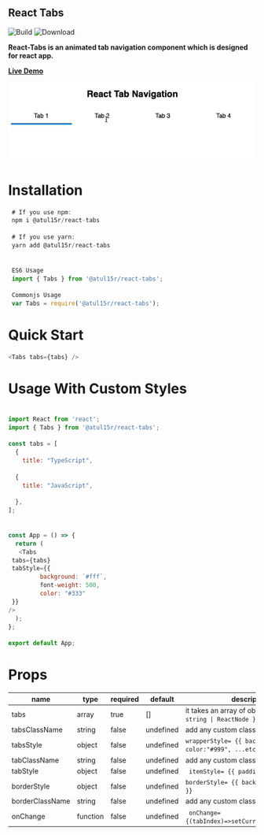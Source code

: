## React Tabs

![Build](https://github.com/atul15r/react-tabs/actions/workflows/main.yml/badge.svg)
![Download](https://img.shields.io/npm/dt/@atul15r/react-tabs.svg)

**React-Tabs is an animated tab navigation component which is designed for react
app.**

**[Live Demo](https://codesandbox.io/s/atul15r-react-tab-mdnzqn)**

![Alt text](visual/react-tabs.gif?raw=true 'React Tabs')

# Installation

```js
 # If you use npm:
 npm i @atul15r/react-tabs

 # If you use yarn:
 yarn add @atul15r/react-tabs


 ES6 Usage
 import { Tabs } from '@atul15r/react-tabs';

 Commonjs Usage
 var Tabs = require('@atul15r/react-tabs');

```

# Quick Start

```js
<Tabs tabs={tabs} />
```

# Usage With Custom Styles

```js

import React from 'react';
import { Tabs } from '@atul15r/react-tabs';

const tabs = [
  {
    title: "TypeScript",

  {
    title: "JavaScript",

  },
];


const App = () => {
  return (
   <Tabs
 tabs={tabs}
 tabStyle={{
         background: `#fff`,
         font-weight: 500,
         color: "#333"
 }}
/>
  );
};

export default App;

```

# Props

| name            | type     | required | default   | description                                                    |
| --------------- | -------- | -------- | --------- | -------------------------------------------------------------- |
| tabs            | array    | true     | []        | it takes an array of object `{ title: string \| ReactNode }[]` |
| tabsClassName   | string   | false    | undefined | add any custom class you want                                  |
| tabsStyle       | object   | false    | undefined | `wrapperStyle= {{ background:"#ccc", color:"#999", ...etc }}`  |
| tabClassName    | string   | false    | undefined | add any custom class you want                                  |
| tabStyle        | object   | false    | undefined | ` itemStyle= {{ padding:4, }}`                                 |
| borderStyle     | object   | false    | undefined | `borderStyle= {{ background:#6b6b6b, }}`                       |
| borderClassName | string   | false    | undefined | add any custom class you want                                  |
| onChange        | function | false    | undefined | ` onChange={(tabIndex)=>setCurrentTab(tabIndex)}`              |
